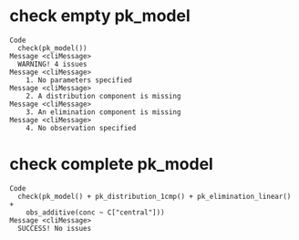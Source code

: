 # check empty pk_model

    Code
      check(pk_model())
    Message <cliMessage>
      WARNING! 4 issues
    Message <cliMessage>
        1. No parameters specified
    Message <cliMessage>
        2. A distribution component is missing
    Message <cliMessage>
        3. An elimination component is missing
    Message <cliMessage>
        4. No observation specified

# check complete pk_model

    Code
      check(pk_model() + pk_distribution_1cmp() + pk_elimination_linear() +
        obs_additive(conc ~ C["central"]))
    Message <cliMessage>
      SUCCESS! No issues


